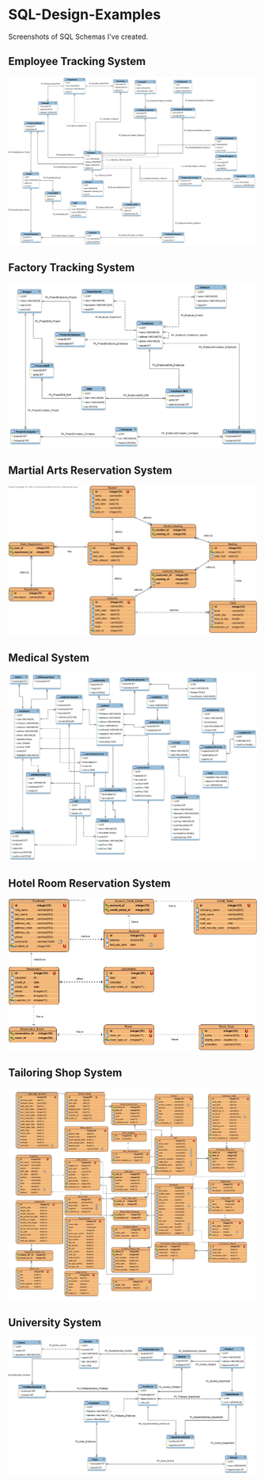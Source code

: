 # SQL-Design-Examples
Screenshots of SQL Schemas I've created.

## Employee Tracking System
![](https://github.com/ryan-beckett/SQL-Design-Examples/blob/master/employee_tracking.png)

## Factory Tracking System
![](https://github.com/ryan-beckett/SQL-Design-Examples/blob/master/factory.png)

## Martial Arts Reservation System
![](https://github.com/ryan-beckett/SQL-Design-Examples/blob/master/martial_arts_reservation_system.jpg)

## Medical System
![](https://github.com/ryan-beckett/SQL-Design-Examples/blob/master/medical_system.png)

## Hotel Room Reservation System
![](https://github.com/ryan-beckett/SQL-Design-Examples/blob/master/room_reservation_system.jpg)

## Tailoring Shop System
![](https://github.com/ryan-beckett/SQL-Design-Examples/blob/master/tailor_shop_system.png)

## University System
![](https://github.com/ryan-beckett/SQL-Design-Examples/blob/master/university_system.png)
